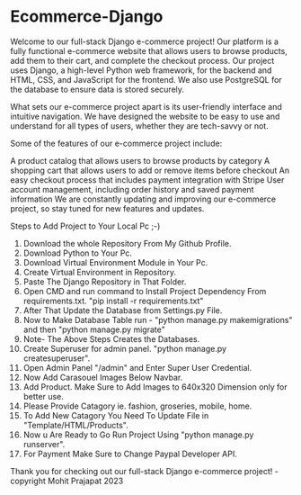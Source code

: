 # Ecommerce-Django
Welcome to our full-stack Django e-commerce project! Our platform is a fully functional e-commerce website that allows users to browse products, add them to their cart, and complete the checkout process.
Our project uses Django, a high-level Python web framework, for the backend and HTML, CSS, and JavaScript for the frontend. We also use PostgreSQL for the database to ensure data is stored securely.

What sets our e-commerce project apart is its user-friendly interface and intuitive navigation. We have designed the website to be easy to use and understand for all types of users, whether they are tech-savvy or not.

Some of the features of our e-commerce project include:

A product catalog that allows users to browse products by category
A shopping cart that allows users to add or remove items before checkout
An easy checkout process that includes payment integration with Stripe
User account management, including order history and saved payment information
We are constantly updating and improving our e-commerce project, so stay tuned for new features and updates.

Steps to Add Project to Your Local Pc ;-)
1. Download the whole Repository From My Github Profile.
2. Download Python to Your Pc.
3. Download Virtual Environment Module in Your Pc.
4. Create Virtual Environment in Repository.
5. Paste The Django Repository in That Folder.
6. Open CMD and run command to Install Project Dependency From requirements.txt. "pip install -r requirements.txt"
7. After That Update the Database from Settings.py File.
8. Now to Make Database Table run - "python manage.py makemigrations" and then "python manage.py migrate"
9. Note- The Above Steps Creates the Databases.
10. Create Superuser for admin panel. "python manage.py createsuperuser".
11. Open Admin Panel "/admin" and Enter Super User Credential.
12. Now Add Carasouel Images Below Navbar.
13. Add Product. Make Sure to Add Images to 640x320 Dimension only for better use.
14. Please Provide Catagory ie. fashion, groseries, mobile, home.
15. To Add New Catagory You Need To Update File in "Template/HTML/Products".
16. Now u Are Ready to Go Run Project Using "python manage.py runserver".
17. For Payment Make Sure to Change  Paypal Developer API.

Thank you for checking out our full-stack Django e-commerce project!
-copyright Mohit Prajapat 2023

